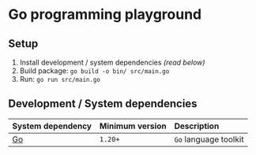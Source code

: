 # Go programming playground

## Setup

1. Install development / system dependencies _(read below)_
2. Build package: `go build -o bin/ src/main.go`
3. Run: `go run src/main.go`

## Development / System dependencies

| System dependency    | Minimum version | Description           |
| :------------------- | :-------------- | :-------------------- |
| [Go](https://go.dev) | `1.20+`         | `Go` language toolkit |
